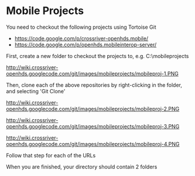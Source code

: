 # Mobile Projects #

You need to checkout the following projects using Tortoise Git

  * https://code.google.com/p/crossriver-openhds.mobile/
  * https://code.google.com/p/openhds.mobileinterop-server/

First, create a new folder to checkout the projects to, e.g. C:\mobileprojects

http://wiki.crossriver-openhds.googlecode.com/git/images/mobileprojects/mobileproj-1.PNG

Then, clone each of the above repositories by right-clicking in the folder, and selecting 'Git Clone'

http://wiki.crossriver-openhds.googlecode.com/git/images/mobileprojects/mobileproj-2.PNG


http://wiki.crossriver-openhds.googlecode.com/git/images/mobileprojects/mobileproj-3.PNG

http://wiki.crossriver-openhds.googlecode.com/git/images/mobileprojects/mobileproj-4.PNG

Follow that step for each of the URLs

When you are finished, your directory should contain 2 folders